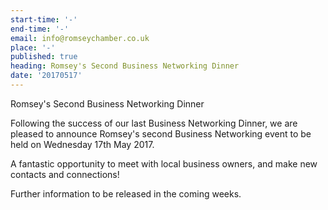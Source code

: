 ```yaml
---
start-time: '-'
end-time: '-'
email: info@romseychamber.co.uk
place: '-'
published: true
heading: Romsey's Second Business Networking Dinner
date: '20170517'
---
```

Romsey's Second Business Networking Dinner

Following the success of our last Business Networking Dinner, we are pleased to announce Romsey's second Business Networking event to be held on Wednesday 17th May 2017.

A fantastic opportunity to meet with local business owners, and make new contacts and connections!

Further information to be released in the coming weeks.
